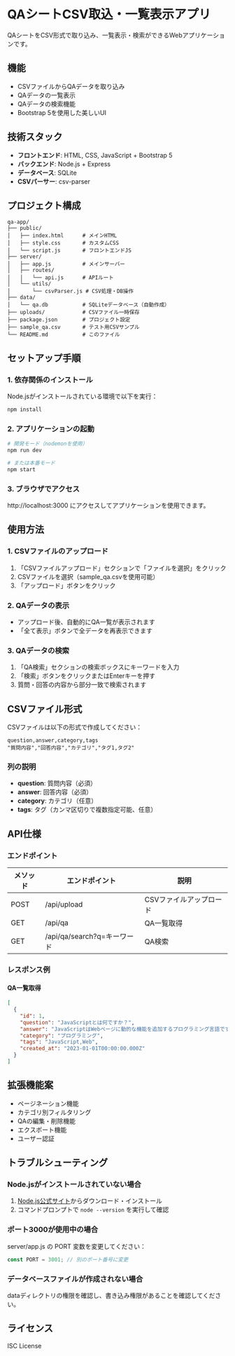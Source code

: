 # QAシートCSV取込・一覧表示アプリ

QAシートをCSV形式で取り込み、一覧表示・検索ができるWebアプリケーションです。

## 機能

- CSVファイルからQAデータを取り込み
- QAデータの一覧表示
- QAデータの検索機能
- Bootstrap 5を使用した美しいUI

## 技術スタック

- **フロントエンド**: HTML, CSS, JavaScript + Bootstrap 5
- **バックエンド**: Node.js + Express
- **データベース**: SQLite
- **CSVパーサー**: csv-parser

## プロジェクト構成

```
qa-app/
├── public/
│   ├── index.html      # メインHTML
│   ├── style.css       # カスタムCSS
│   └── script.js       # フロントエンドJS
├── server/
│   ├── app.js          # メインサーバー
│   ├── routes/
│   │   └── api.js      # APIルート
│   └── utils/
│       └── csvParser.js # CSV処理・DB操作
├── data/
│   └── qa.db           # SQLiteデータベース（自動作成）
├── uploads/            # CSVファイル一時保存
├── package.json        # プロジェクト設定
├── sample_qa.csv       # テスト用CSVサンプル
└── README.md           # このファイル
```

## セットアップ手順

### 1. 依存関係のインストール

Node.jsがインストールされている環境で以下を実行：

```bash
npm install
```

### 2. アプリケーションの起動

```bash
# 開発モード（nodemonを使用）
npm run dev

# または本番モード
npm start
```

### 3. ブラウザでアクセス

http://localhost:3000 にアクセスしてアプリケーションを使用できます。

## 使用方法

### 1. CSVファイルのアップロード

1. 「CSVファイルアップロード」セクションで「ファイルを選択」をクリック
2. CSVファイルを選択（sample_qa.csvを使用可能）
3. 「アップロード」ボタンをクリック

### 2. QAデータの表示

- アップロード後、自動的にQA一覧が表示されます
- 「全て表示」ボタンで全データを再表示できます

### 3. QAデータの検索

1. 「QA検索」セクションの検索ボックスにキーワードを入力
2. 「検索」ボタンをクリックまたはEnterキーを押す
3. 質問・回答の内容から部分一致で検索されます

## CSVファイル形式

CSVファイルは以下の形式で作成してください：

```csv
question,answer,category,tags
"質問内容","回答内容","カテゴリ","タグ1,タグ2"
```

### 列の説明

- **question**: 質問内容（必須）
- **answer**: 回答内容（必須）
- **category**: カテゴリ（任意）
- **tags**: タグ（カンマ区切りで複数指定可能、任意）

## API仕様

### エンドポイント

| メソッド | エンドポイント | 説明 |
|---------|--------------|------|
| POST | /api/upload | CSVファイルアップロード |
| GET | /api/qa | QA一覧取得 |
| GET | /api/qa/search?q=キーワード | QA検索 |

### レスポンス例

#### QA一覧取得
```json
[
  {
    "id": 1,
    "question": "JavaScriptとは何ですか？",
    "answer": "JavaScriptはWebページに動的な機能を追加するプログラミング言語です",
    "category": "プログラミング",
    "tags": "JavaScript,Web",
    "created_at": "2023-01-01T00:00:00.000Z"
  }
]
```

## 拡張機能案

- ページネーション機能
- カテゴリ別フィルタリング
- QAの編集・削除機能
- エクスポート機能
- ユーザー認証

## トラブルシューティング

### Node.jsがインストールされていない場合

1. [Node.js公式サイト](https://nodejs.org/)からダウンロード・インストール
2. コマンドプロンプトで `node --version` を実行して確認

### ポート3000が使用中の場合

server/app.js の PORT 変数を変更してください：

```javascript
const PORT = 3001; // 別のポート番号に変更
```

### データベースファイルが作成されない場合

dataディレクトリの権限を確認し、書き込み権限があることを確認してください。

## ライセンス

ISC License
